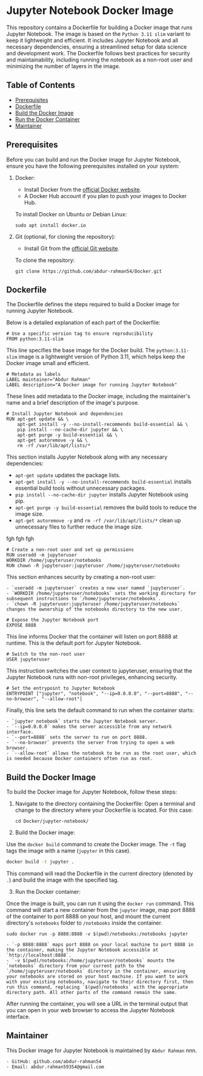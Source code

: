 # Jupyter Notebook Docker Image

This repository contains a Dockerfile for building a Docker image that runs Jupyter Notebook. The image is based on the `Python 3.11 slim` variant to keep it lightweight and efficient. It includes Jupyter Notebook and all necessary dependencies, ensuring a streamlined setup for data science and development work. The Dockerfile follows best practices for security and maintainability, including running the notebook as a non-root user and minimizing the number of layers in the image.

## Table of Contents

- [Prerequisites](#prerequisites)
- [Dockerfile](#dockerfile)
- [Build the Docker Image](#build-the-docker-image)
- [Run the Docker Container](#run-the-docker-container)
- [Maintainer](#maintainer)

## Prerequisites

Before you can build and run the Docker image for Jupyter Notebook, ensure you have the following prerequisites installed on your system:
1. Docker:
	- Install Docker from the [official Docker website](https://www.docker.com/products/docker-desktop).
	- A Docker Hub account if you plan to push your images to Docker Hub.

	To install Docker on Ubuntu or Debian Linux:
	```
	sudo apt install docker.io
	```
2. Git (optional, for cloning the repository):
	- Install Git from the [official Git website](https://git-scm.com/book/en/v2/Getting-Started-Installing-Git).
	
	To clone the repository:
	```
	git clone https://github.com/abdur-rahman54/Docker.git
	```

## Dockerfile
The Dockerfile defines the steps required to build a Docker image for running Jupyter Notebook. 

Below is a detailed explanation of each part of the Dockerfile:

```
# Use a specific version tag to ensure reproducibility
FROM python:3.11-slim
```
This line specifies the base image for the Docker build. The `python:3.11-slim` image is a lightweight version of Python 3.11, which helps keep the Docker image small and efficient.

```
# Metadata as labels
LABEL maintainer="Abdur Rahman"
LABEL description="A Docker image for running Jupyter Notebook"
```
These lines add metadata to the Docker image, including the maintainer's name and a brief description of the image's purpose.

```
# Install Jupyter Notebook and dependencies
RUN apt-get update && \
    apt-get install -y --no-install-recommends build-essential && \
    pip install --no-cache-dir jupyter && \
    apt-get purge -y build-essential && \
    apt-get autoremove -y && \
    rm -rf /var/lib/apt/lists/*
```

This section installs Jupyter Notebook along with any necessary dependencies:

- `apt-get update` updates the package lists.
- `apt-get install -y --no-install-recommends build-essential` installs essential build tools without unnecessary packages.
- `pip install --no-cache-dir jupyter` installs Jupyter Notebook using pip.
- `apt-get purge -y build-essential` removes the build tools to reduce the image size.
- `apt-get autoremove -y` and `rm -rf /var/lib/apt/lists/*` clean up unnecessary files to further reduce the image size.

fgh fgh fgh

```	
# Create a non-root user and set up permissions
RUN useradd -m jupyteruser
WORKDIR /home/jupyteruser/notebooks
RUN chown -R jupyteruser:jupyteruser /home/jupyteruser/notebooks
```

This section enhances security by creating a non-root user:
	
	- `useradd -m jupyteruser` creates a new user named `jupyteruser`.
	- `WORKDIR /home/jupyteruser/notebooks` sets the working directory for subsequent instructions to `/home/jupyteruser/notebooks`.
	- `chown -R jupyteruser:jupyteruser /home/jupyteruser/notebooks` changes the ownership of the notebooks directory to the new user.
	
```
# Expose the Jupyter Notebook port
EXPOSE 8888
```
This line informs Docker that the container will listen on port 8888 at runtime. This is the default port for Jupyter Notebook.

```
# Switch to the non-root user
USER jupyteruser
```

This instruction switches the user context to jupyteruser, ensuring that the Jupyter Notebook runs with non-root privileges, enhancing security.

```
# Set the entrypoint to Jupyter Notebook
ENTRYPOINT ["jupyter", "notebook", "--ip=0.0.0.0", "--port=8888", "--no-browser", "--allow-root"]
```

Finally, this line sets the default command to run when the container starts:

	- `jupyter notebook` starts the Jupyter Notebook server.
	- `--ip=0.0.0.0` makes the server accessible from any network interface.
	- `--port=8888` sets the server to run on port 8888.
	- `--no-browser` prevents the server from trying to open a web browser.
	- `--allow-root` allows the notebook to be run as the root user, which is needed because Docker containers often run as root.

## Build the Docker Image

To build the Docker image for Jupyter Notebook, follow these steps:

1. Navigate to the directory containing the Dockerfile:
Open a terminal and change to the directory where your Dockerfile is located.
For this case:

	```
	cd Docker/jupyter-notebook/
	```
2. Build the Docker image:

Use the `docker build` command to create the Docker image. The `-t` flag tags the image with a name (`jupyter` in this case).

```sh
docker build -t jupyter .
```
This command will read the Dockerfile in the current directory (denoted by `.`) and build the image with the specified tag.

3. Run the Docker container:

Once the image is built, you can run it using the `docker run` command. This command will start a new container from the `jupyter` image, map port 8888 of the container to port 8888 on your host, and mount the current directory's `notebooks` folder to `/notebooks` inside the container.

```
sudo docker run -p 8888:8888 -v $(pwd)/notebooks:/notebooks jupyter
```

	- `-p 8888:8888` maps port 8888 on your local machine to port 8888 in the container, making the Jupyter Notebook accessible at `http://localhost:8888`.
	- `-v $(pwd)/notebooks:/home/jupyteruser/notebooks` mounts the `notebooks` directory from your current path to the `/home/jupyteruser/notebooks` directory in the container, ensuring your notebooks are stored on your host machine. If you want to work with your existing notebooks, navigate to their directory first, then run this command, replacing `$(pwd)/notebooks` with the appropriate directory path. All other parts of the command remain the same.
	
After running the container, you will see a URL in the terminal output that you can open in your web browser to access the Jupyter Notebook interface.


## Maintainer

This Docker image for Jupyter Notebook is maintained by `Abdur Rahman` nnn.

	- GitHub: github.com/abdur-rahman54
	- Email: abdur.rahman59354@gmail.com
